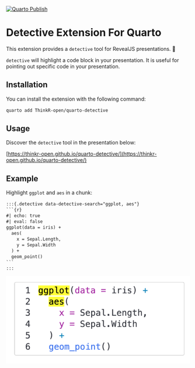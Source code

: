 [![Quarto Publish](https://github.com/ThinkR-open/quarto-detective/actions/workflows/deploy.yml/badge.svg)](https://github.com/ThinkR-open/quarto-detective/actions/workflows/deploy.yml)

# Detective Extension For Quarto

This extension provides a `detective` tool for RevealJS presentations. 🔎

`detective` will highlight a code block in your presentation. It is useful for pointing out specific code in your presentation.

## Installation

You can install the extension with the following command:

```bash
quarto add ThinkR-open/quarto-detective
```

## Usage

Discover the `detective` tool in the presentation below:

[https://thinkr-open.github.io/quarto-detective/](https://thinkr-open.github.io/quarto-detective/)

## Example

Highlight `ggplot` and `aes` in a chunk:

````
:::{.detective data-detective-search="ggplot, aes"}
```{r}
#| echo: true
#| eval: false
ggplot(data = iris) +
  aes(
    x = Sepal.Length,
    y = Sepal.Width
  ) +
  geom_point()
```
:::
````

![example](assets/example.png)
